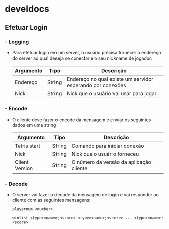 # develdocs

## Efetuar Login  

### - Logging 
- Para efetuar login em um server, o usuário precisa fornecer o endereço do server ao qual deseja se conectar e o seu nickname de jogador:

  |Argumento |Tipo   |Descrição                                                 |
  |----------|-------|----------------------------------------------------------|
  |Endereço  |String |Endereço no qual existe um servidor esperando por conexões|
  |Nick      |String |Nick que o usuário vai usar para jogar                    |  

### - Encode
- O cliente deve fazer o encode da mensagem e enviar os seguintes dados em uma string:

  |Argumento      |Tipo   |Descrição                                                 |
  |---------------|-------|----------------------------------------------------------|
  |Tetris start   |String |Comando para iniciar conexão                              |
  |Nick           |String |Nick que o usuário forneceu                               |
  |Client Version |String |O número da versão da aplicação cliente                   |
  
### - Decode
- O server vai fazer o decode da mensagem de login e vai responder ao cliente com as seguintes mensagens:

  ```
  playernum <number>
  ```
  ```
  winlist <type><name>;<score> <type><name>;<score> ... <type><name>;<score>
  ```





